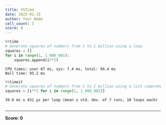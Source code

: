 ```yaml
---
title: %%Time
date: 2025-01-15
author: Your Name
cell_count: 3
score: 0
---
```


```python
%%time
# Generate squares of numbers from 1 to 1 million using a loop
squares = []
for i in range(1, 1_000_001):
    squares.append(i**2)
```

    CPU times: user 87 ms, sys: 7.4 ms, total: 94.4 ms
    Wall time: 95.2 ms



```python
%%timeit
# Generate squares of numbers from 1 to 1 million using a list comprehension
squares = [i**2 for i in range(1, 1_000_001)]

```

    39.6 ms ± 431 μs per loop (mean ± std. dev. of 7 runs, 10 loops each)



```python

```


---
**Score: 0**
